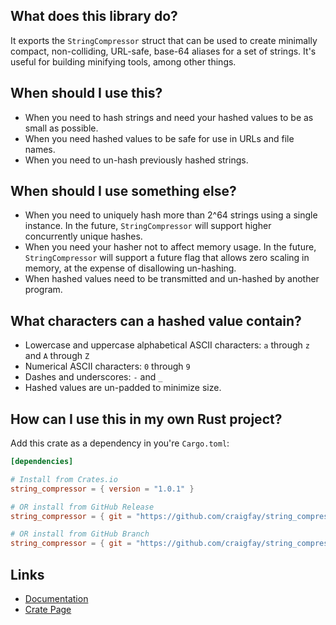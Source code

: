 
## What does this library do?
It exports the `StringCompressor` struct that can be used to create minimally compact, non-colliding,
URL-safe, base-64 aliases for a set of strings. It's useful for building minifying tools, among other things.

## When should I use this?
- When you need to hash strings and need your hashed values to be as small as possible.
- When you need hashed values to be safe for use in URLs and file names.
- When you need to un-hash previously hashed strings.

## When should I use something else?
- When you need to uniquely hash more than 2^64 strings using a single instance. In the future, `StringCompressor` will support higher concurrently unique hashes.
- When you need your hasher not to affect memory usage. In the future, `StringCompressor` will support a future flag that allows zero scaling in memory, at the expense of disallowing un-hashing.
- When hashed values need to be transmitted and un-hashed by another program.

## What characters can a hashed value contain?
- Lowercase and uppercase alphabetical ASCII characters: `a` through `z` and `A` through `Z`
- Numerical ASCII characters: `0` through `9`
- Dashes and underscores: `-` and `_`
- Hashed values are un-padded to minimize size.

## How can I use this in my own Rust project?

Add this crate as a dependency in you're `Cargo.toml`:

```toml
[dependencies]

# Install from Crates.io
string_compressor = { version = "1.0.1" }

# OR install from GitHub Release
string_compressor = { git = "https://github.com/craigfay/string_compressor", tag = "v1.0.1" }

# OR install from GitHub Branch
string_compressor = { git = "https://github.com/craigfay/string_compressor", branch = "main"  }
```

## Links
- [Documentation](https://docs.rs/string_compressor/latest/string_compressor/struct.StringCompressor.html)
- [Crate Page](https://crates.io/crates/string_compressor)

